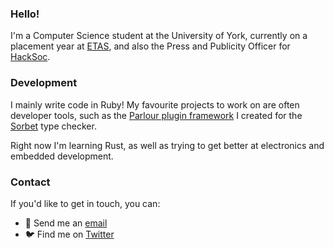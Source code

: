 ### Hello!

I'm a Computer Science student at the University of York, currently on a placement year at [ETAS](https://www.etas.com/en/), and also the Press and Publicity Officer for [HackSoc](https://hacksoc.org).

### Development

I mainly write code in Ruby! My favourite projects to work on are often developer tools, such as the [Parlour plugin framework](https://github.com/AaronC81/parlour) I created for the [Sorbet](https://sorbet.org) type checker.

Right now I'm learning Rust, as well as trying to get better at electronics and embedded development.

### Contact

If you'd like to get in touch, you can:

  - :email: Send me an [email](mailto:hello@aaronc.cc)
  - :bird: Find me on [Twitter](https://twitter.com/AaronC81)

